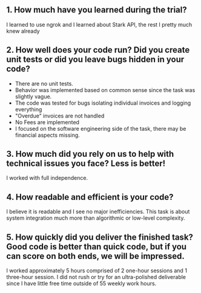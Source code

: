 ## 1. How much have you learned during the trial?
I learned to use ngrok and I learned about Stark API, the rest I pretty much knew already

## 2. How well does your code run? Did you create unit tests or did you leave bugs hidden in your code?
- There are no unit tests.
- Behavior was implemented based on common sense since the task was slightly vague.
- The code was tested for bugs isolating individual invoices and logging everything
- "Overdue" invoices are not handled
- No Fees are implemented
- I focused on the software engineering side of the task, there may be financial aspects missing.


## 3. How much did you rely on us to help with technical issues you face? Less is better!
I worked with full independence.

## 4. How readable and efficient is your code?
I believe it is readable and I see no major inefficiencies. This task is about system integration much more than algorithmic or low-level complexity.

## 5. How quickly did you deliver the finished task? Good code is better than quick code, but if you can score on both ends, we will be impressed.
I worked approximately 5 hours comprised of 2 one-hour sessions and 1 three-hour session. I did not rush or try for an ultra-polished deliverable since I have little free time outside of 55 weekly work hours.